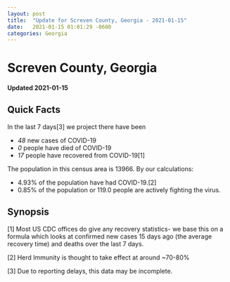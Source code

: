 ```yaml
---
layout: post
title:  "Update for Screven County, Georgia - 2021-01-15"
date:   2021-01-15 01:01:29 -0600
categories: Georgia
---
```


# Screven County, Georgia
#### Updated 2021-01-15

## Quick Facts

In the last 7 days[3] we project there have been
- *48* new cases of COVID-19
- *0* people have died of COVID-19
- *17* people have recovered from COVID-19[1]

The population in this census area is 13966. By our calculations:
- 4.93% of the population have had COVID-19.[2]
- 0.85% of the population or 119.0 people are actively fighting the virus.

## Synopsis




[1] Most US CDC offices do give any recovery statistics- we base this on a formula which looks at confirmed new cases
15 days ago (the average recovery time) and deaths over the last 7 days.

[2] Herd Immunity is thought to take effect at around ~70-80%

[3] Due to reporting delays, this data may be incomplete.
 
    